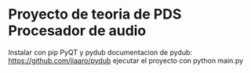 # Proyecto de teoria de PDS Procesador de audio


Instalar con pip PyQT y pydub
documentacion de pydub:
https://github.com/jiaaro/pydub 
ejecutar el proyecto con python main.py
